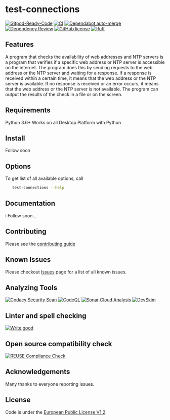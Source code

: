 # test-connections

[![Gitpod-Ready-Code][gitpod_badge]][gitpod]
[![CI][ci_action_badge]][ci_action]
[![Dependabot auto-merge][dependabot_action_badge]][depandabot_action]
[![Dependency Review][dependency_review_action_badge]][dependency_review_action]
[![GitHub license][github_license_badge]][euplv1.2_license]
[![Ruff][ruff_badge]][ruff]

## Features

A program that checks the availability of web addresses and NTP servers is a program that verifies if a specific web address or NTP server is accessible on the internet. The program does this by sending requests to the web address or the NTP server and waiting for a response. If a response is received within a certain time, it means that the web address or the NTP server is available. If no response is received or an error occurs, it means that the web address or the NTP server is not available. The program can output the results of the check in a file or on the screen.

## Requirements

Python 3.6+
Works on all Desktop Platform with Python

## Install

Follow soon

## Options

To get list of all available options, call

```bash
   test-connections --help
```

## Documentation

i Follow soon...

## Contributing

Please see the [contributing guide][contribution_guide]

## Known Issues

Please checkout [Issues][github_issues] page for a list of all known issues.

## Analyzing Tools

[![Codacy Security Scan][codacy_action_badge]][codacy_action]
[![CodeQL][codeql_action_badge]][codeql_action]
[![Sonar Cloud Analysis][sonarcloud_action_badge]][sonarcloud_action]
[![DevSkim][devskim_action_badge]][devskim_action]

## Linter and spell checking

[![Write good][writegood_action_badge]][writegood_action]

## Open source compatibility check

[![REUSE Compliance Check][reuse_compliance_action_badge]][reuse_compliance_action]

## Acknowledgements

Many thanks to everyone reporting issues.

## License

Code is under the [European Public License V1.2][license].

[ci_action]: https://github.com/jmuelbert/test-connections/actions/workflows/ci.yml
[ci_action_badge]: https://github.com/jmuelbert/test-connections/actions/workflows/ci.yml/badge.svg
[codacy_action]: https://app.codacy.com/gh/jmuelbert/test-connections/dashboard?utm_source=gh&utm_medium=referral&utm_content=&utm_campaign=Badge_grade
[codacy_action_badge]: https://app.codacy.com/project/badge/Grade/5540e367f8564b249334da47b20a6953
[codeql_action]: https://github.com/jmuelbert/test-connections/actions/workflows/codeql-analysis.yml
[codeql_action_badge]: https://github.com/jmuelbert/test-connections/actions/workflows/codeql-analysis.yml/badge.svg
[contribution_guide]: https://github.com/jmuelbert/test-connections/blob/master/.github/CONTRIBUTING.md
[depandabot_action]: https://github.com/jmuelbert/test-connections/actions/workflows/dependabot-merge.yml
[dependabot_action_badge]: https://github.com/jmuelbert/test-connections/actions/workflows/dependabot-merge.yml/badge.svg
[dependency_review_action]: https://github.com/jmuelbert/test-connections/actions/workflows/dependency-review.yml
[dependency_review_action_badge]: https://github.com/jmuelbert/test-connections/actions/workflows/dependency-review.yml/badge.svg
[devskim_action]: https://github.com/jmuelbert/test-connections/actions/workflows/devskim-analysis.yml
[devskim_action_badge]: https://github.com/jmuelbert/test-connections/actions/workflows/devskim-analysis.yml/badge.svg
[euplv1.2_license]: https://joinup.ec.europa.eu/page/eupl-text-11-12
[github_issues]: https://github.com/jmuelbert/test-connections/issues
[github_license_badge]: https://img.shields.io/badge/license-EUPL-blue.svg
[gitpod]: https://gitpod.io/#https://github.com/jmuelbert/test-connections
[gitpod_badge]: https://img.shields.io/badge/Gitpod-Ready--to--Code-blue?logo=gitpod
[license]: https://github.com/jmuelbert/test-connections/blob/master/LICENSE
[reuse_compliance_action]: https://github.com/jmuelbert/test-connections/actions/workflows/reuse-check.yml
[reuse_compliance_action_badge]: https://github.com/jmuelbert/test-connections/actions/workflows/reuse-check.yml/badge.svg
[ruff]: https://github.com/charliermarsh/ruff
[ruff_badge]: https://img.shields.io/endpoint?url=https://raw.githubusercontent.com/charliermarsh/ruff/main/assets/badge/v2.json
[sonarcloud_action]: https://github.com/jmuelbert/test-connections/actions/workflows/sonarcloud-analysis.yml
[sonarcloud_action_badge]: https://github.com/jmuelbert/test-connections/actions/workflows/sonarcloud-analysis.yml/badge.svg
[writegood_action]: https://github.com/jmuelbert/test-connections/actions/workflows/write-good.yml
[writegood_action_badge]: https://github.com/jmuelbert/test-connections/actions/workflows/write-good.yml/badge.svg
